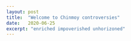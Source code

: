 ```yaml
---
layout: post
title:  "Welcome to Chinmoy controversies"
date:   2020-06-25
excerpt: "enriched impoverished unhorizoned"
---
```

